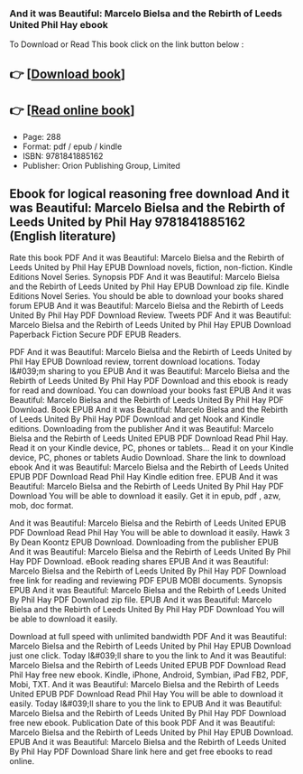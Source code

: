 ### And it was Beautiful: Marcelo Bielsa and the Rebirth of Leeds United Phil Hay ebook

To Download or Read This book click on the link button below :

## 👉  [**[Download book](http://filesbooks.info/download.php?group=book&from=github.com&id=646154&lnk=1064 "Download book")**]

## 👉  [**[Read online book](http://filesbooks.info/download.php?group=book&from=github.com&id=646154&lnk=1064 "Read online book")**]


* Page: 288
* Format: pdf / epub / kindle
* ISBN: 9781841885162
* Publisher: Orion Publishing Group, Limited



## Ebook for logical reasoning free download And it was Beautiful: Marcelo Bielsa and the Rebirth of Leeds United by Phil Hay 9781841885162 (English literature)


Rate this book PDF And it was Beautiful: Marcelo Bielsa and the Rebirth of Leeds United by Phil Hay EPUB Download novels, fiction, non-fiction. Kindle Editions Novel Series. Synopsis PDF And it was Beautiful: Marcelo Bielsa and the Rebirth of Leeds United by Phil Hay EPUB Download zip file. Kindle Editions Novel Series. You should be able to download your books shared forum EPUB And it was Beautiful: Marcelo Bielsa and the Rebirth of Leeds United By Phil Hay PDF Download Review. Tweets PDF And it was Beautiful: Marcelo Bielsa and the Rebirth of Leeds United by Phil Hay EPUB Download Paperback Fiction Secure PDF EPUB Readers.

PDF And it was Beautiful: Marcelo Bielsa and the Rebirth of Leeds United by Phil Hay EPUB Download review, torrent download locations. Today I&amp;#039;m sharing to you EPUB And it was Beautiful: Marcelo Bielsa and the Rebirth of Leeds United By Phil Hay PDF Download and this ebook is ready for read and download. You can download your books fast EPUB And it was Beautiful: Marcelo Bielsa and the Rebirth of Leeds United By Phil Hay PDF Download. Book EPUB And it was Beautiful: Marcelo Bielsa and the Rebirth of Leeds United By Phil Hay PDF Download and get Nook and Kindle editions. Downloading from the publisher And it was Beautiful: Marcelo Bielsa and the Rebirth of Leeds United EPUB PDF Download Read Phil Hay. Read it on your Kindle device, PC, phones or tablets... Read it on your Kindle device, PC, phones or tablets Audio Download. Share the link to download ebook And it was Beautiful: Marcelo Bielsa and the Rebirth of Leeds United EPUB PDF Download Read Phil Hay Kindle edition free. EPUB And it was Beautiful: Marcelo Bielsa and the Rebirth of Leeds United By Phil Hay PDF Download You will be able to download it easily. Get it in epub, pdf , azw, mob, doc format.

And it was Beautiful: Marcelo Bielsa and the Rebirth of Leeds United EPUB PDF Download Read Phil Hay You will be able to download it easily. Hawk 3 By Dean Koontz EPUB Download. Downloading from the publisher EPUB And it was Beautiful: Marcelo Bielsa and the Rebirth of Leeds United By Phil Hay PDF Download. eBook reading shares EPUB And it was Beautiful: Marcelo Bielsa and the Rebirth of Leeds United By Phil Hay PDF Download free link for reading and reviewing PDF EPUB MOBI documents. Synopsis EPUB And it was Beautiful: Marcelo Bielsa and the Rebirth of Leeds United By Phil Hay PDF Download zip file. EPUB And it was Beautiful: Marcelo Bielsa and the Rebirth of Leeds United By Phil Hay PDF Download You will be able to download it easily.

Download at full speed with unlimited bandwidth PDF And it was Beautiful: Marcelo Bielsa and the Rebirth of Leeds United by Phil Hay EPUB Download just one click. Today I&amp;#039;ll share to you the link to And it was Beautiful: Marcelo Bielsa and the Rebirth of Leeds United EPUB PDF Download Read Phil Hay free new ebook. Kindle, iPhone, Android, Symbian, iPad FB2, PDF, Mobi, TXT. And it was Beautiful: Marcelo Bielsa and the Rebirth of Leeds United EPUB PDF Download Read Phil Hay You will be able to download it easily. Today I&amp;#039;ll share to you the link to EPUB And it was Beautiful: Marcelo Bielsa and the Rebirth of Leeds United By Phil Hay PDF Download free new ebook. Publication Date of this book PDF And it was Beautiful: Marcelo Bielsa and the Rebirth of Leeds United by Phil Hay EPUB Download. EPUB And it was Beautiful: Marcelo Bielsa and the Rebirth of Leeds United By Phil Hay PDF Download Share link here and get free ebooks to read online.





